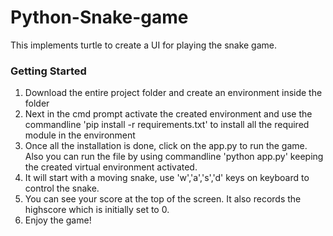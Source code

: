 # Python-Snake-game
This implements turtle to create a UI for playing the snake game.

### Getting Started
1. Download the entire project folder and create an environment inside the folder
2. Next in the cmd prompt activate the created environment and use the commandline 'pip install -r requirements.txt' to install all the required module in the environment
3. Once all the installation is done, click on the app.py to run the game. Also you can run the file by using commandline 'python app.py' keeping the created virtual environment activated.
4. It will start with a moving snake, use 'w','a','s','d' keys on keyboard to control the snake. 
5. You can see your score at the top of the screen. It also records the highscore which is initially set to 0.
6. Enjoy the game!
